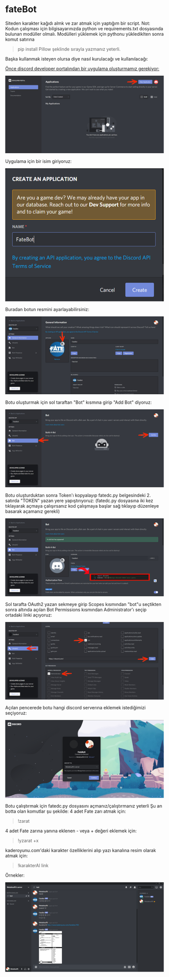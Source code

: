 # fateBot
Siteden karakter kağıdı almk ve zar atmak için yaptığım bir script.
Not: Kodun çalışması için bilgisayarınızda python ve requirements.txt dosyasında bulunan modüller olmalı. Modülleri yüklemek için pythonu yüklediklten sonra komut satırına 
>pip install Pillow
şeklinde sırayla yazmanız yeterli.

Başka kullanmak isteyen olursa diye nasıl kurulacağı ve kullanılacağı:

[Önce discord developer portalından bir uygulama oluşturmamız gerekiyor:](https://discord.com/developers/applications)

![GitHub Logo](/tutor/1.jpg)
 
 
 Uygulama için bir isim giriyoruz:
 
![GitHub Logo](/tutor/2.png)


 Buradan botun resmini ayarlayabilirsiniz:
 
![GitHub Logo](/tutor/3.jpg)


 Botu oluşturmak için sol taraftan "Bot" kısmına girip "Add Bot" diyoruz:
 
![GitHub Logo](/tutor/4.jpg)


 Botu oluşturduktan sonra Token'ı kopyalayıp fatedc.py belgesindeki 2. satırda "TOKEN" yazan yere yapıştırıyoruz:
 (fatedc.py dosyasına iki kez tıklayarak açmaya çalışırsanız kod çalışmaya başlar sağ tıklayıp düzenleye basarak açamanız gerekli)
 
![GitHub Logo](/tutor/6.jpg)


 Sol tarafta OAuth2 yazan sekmeye girip Scopes kısmından "bot"u seçtikten sonra altında açılan Bot Permissions kısmından Administrator'ı seçip ortadaki linki açıyoruz:
 
![GitHub Logo](/tutor/7.jpg)


 Açılan pencerede botu hangi discord serverına eklemek istediğimizi seçiyoruz:
 
![GitHub Logo](/tutor/8.png)

Botu çalıştırmak için fatedc.py dosyasını açmanız/çalıştırmanız yeterli
 Şu an botta olan komutlar şu şekilde:
 4 adet Fate zarı atmak için:
 >!zarat
 
 4 adet Fate zarına yanına eklenen - veya + değeri eklemek için:
 >!yzarat +x
 
 kaderoyunu.com'daki karakter özelliklerini alıp yazı kanalına resim olarak atmak için:
 >!karakterAl link
 
 Örnekler:
 
![GitHub Logo](/tutor/9.png)
